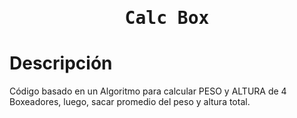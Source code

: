 <h1 align="center">
  <tt>Calc Box</tt>
</h1>

# Descripción
Código basado en un Algoritmo para calcular PESO y ALTURA de 4 Boxeadores, luego, sacar promedio del peso y altura total.
